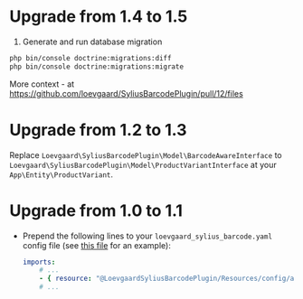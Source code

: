 # Upgrade from 1.4 to 1.5

1. Generate and run database migration

```bash
php bin/console doctrine:migrations:diff
php bin/console doctrine:migrations:migrate
```

More context - at https://github.com/loevgaard/SyliusBarcodePlugin/pull/12/files
 
# Upgrade from 1.2 to 1.3

Replace `Loevgaard\SyliusBarcodePlugin\Model\BarcodeAwareInterface`
to `Loevgaard\SyliusBarcodePlugin\Model\ProductVariantInterface`
at your `App\Entity\ProductVariant`.

# Upgrade from 1.0 to 1.1

* Prepend the following lines to your `loevgaard_sylius_barcode.yaml` config file (see [this file](tests/Application/config/packages/loevgaard_sylius_barcode.yaml) for an example): 
    
    ```yaml
    imports:
        # ...
        - { resource: "@LoevgaardSyliusBarcodePlugin/Resources/config/app/config.yaml" }
        # ...
    ```
